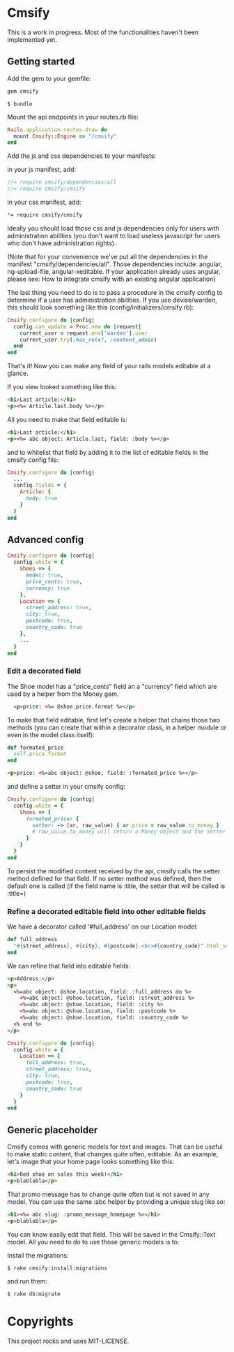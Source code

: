 # Cmsify

This is a work in progress. Most of the functionalities haven't been implemented yet.

## Getting started

Add the gem to your gemfile:

```ruby
gem cmsify
```

```
$ bundle
```

Mount the api endpoints in your routes.rb file:

```ruby
Rails.application.routes.draw do
  mount Cmsify::Engine => "/cmsify"
end
```

Add the js and css dependencies to your manifests:

in your js manifest, add:

```js
//= require cmsify/dependencies/all
//= require cmsify/cmsify
```

in your css manifest, add:

```css
*= require cmsify/cmsify
```

Ideally you should load those css and js dependencies only for users with administration abilities (you don't want to load useless javascript for users who don't have administration rights).

(Note that for your convenience we've put all the dependencies in the manifest "cmsify/dependencies/all". Those dependencies include: angular, ng-upload-file, angular-xeditable. If your application already uses angular, please see: How to integrate cmsify with an existing angular application)

The last thing you need to do is to pass a procedure in the cmsify config to determine if a user has administration abilities. If you use devise/warden, this should look something like this (config/initializers/cmsify.rb):

```ruby
Cmsify.configure do |config|
  config.can_update = Proc.new do |request|
    current_user = request.env['warden'].user
    current_user.try(:has_role?, :content_admin)
  end
end
```

That's it! Now you can make any field of your rails models editable at a glance.

If you view looked something like this:

```html
<h1>Last article:</h1>
<p><%= Article.last.body %></p>
```

All you need to make that field editable is:

```html
<h1>Last article:</h1>
<p><%= abc object: Article.last, field: :body %></p>
```

and to whitelist that field by adding it to the list of editable fields in the cmsify config file:

```ruby
Cmsify.configure do |config|
  ...
  config.fields = {
    Article: {
      body: true
    }
  }
end
```

## Advanced config

```ruby
Cmsify.configure do |config|
  config.white = {
    Shoes => {
      model: true,
      price_cents: true,
      currency: true
    },
    Location => {
      street_address: true,
      city: true,
      postcode: true,
      country_code: true
    },
    ...
  }
end
```

### Edit a decorated field

The Shoe model has a "price_cents" field an a "currency" field which are used by a helper from the Money gem.

```html
  <p>price: <%= @shoe.price.format %></p>
```

To make that field editable, first let's create a helper that chains those two methods (you can create that within a decorator class, in a helper module or even in the model class itself):

```ruby
def formated_price
  self.price.format
end
```

```html
<p>price: <%=abc object: @shoe, field: :formated_price %></p>
```

and define a setter in your cmsify config:

```ruby
Cmsify.configure do |config|
  config.white = {
    Shoes => {
      formated_price: {
        setter: -> (ar, raw_value) { ar.price = raw_value.to_money }
        # raw_value.to_money will return a Money object and the setter :price= is defined by the money-rails gem
      }
    }
  }
end
```

To persist the modified content received by the api, cmsify calls the setter method defined for that field. If no setter method was defined, then the default one is called (if the field name is :title, the setter that will be called is :title=)


### Refine a decorated editable field into other editable fields

We have a decorator called '#full_address' on our Location model:

```ruby
def full_address
  "#{street_address}, #{city}, #{postcode}.<br>#{country_code}".html_safe
end
```

We can refine that field into editable fields:

```html
<p>Address:</p>
<p>
  <%=abc object: @shoe.location, field: :full_address do %>
    <%=abc object: @shoe.location, field: :street_address %>  
    <%=abc object: @shoe.location, field: :city %>  
    <%=abc object: @shoe.location, field: :postcode %>  
    <%=abc object: @shoe.location, field: :country_code %>  
  <% end %>
</p>
```

```ruby
Cmsify.configure do |config|
  config.white = {
    Location => {
      full_address: true,
      street_address: true,
      city: true,
      postcode: true,
      country_code: true
    }
  }
end
```

## Generic placeholder

Cmsify comes with generic models for text and images. That can be useful to make static content, that changes quite often, editable. As an example, let's image that your home page looks something like this:

```html
<h1>Red shoe on sales this week!</h1>
<p>blablabla</p>
```

That promo message has to change quite often but is not saved in any model. You can use the same :abc helper by providing a unique slug like so:

```html
<h1><%= abc slug: :promo_message_homepage %></h1>
<p>blablabla</p>
```

You can know easily edit that field. This will be saved in the Cmsify::Text model. All you need to do to use those generic models is to:

Install the migrations:

```
$ rake cmsify:install:migrations
```

and run them:

```
$ rake db:migrate
```

# Copyrights

This project rocks and uses MIT-LICENSE.